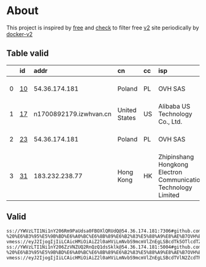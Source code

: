 
# About

This project is inspired by [free](https://github.com/freefq/free) and [check](https://github.com/yeahwu/check) to filter free [v2](https://github.com/v2fly/v2ray-core) site periodically by [docker-v2](https://hub.docker.com/r/v2ray/official)

    

## Table valid
|    | id                   | addr                   | cn            | cc   | isp                                                            | ip             | chatgpt          |
|---:|:---------------------|:-----------------------|:--------------|:-----|:---------------------------------------------------------------|:---------------|:-----------------|
|  0 | [10](config/10.json) | 54.36.174.181          | Poland        | PL   | OVH SAS                                                        | 54.36.174.181  | Yes (Region: FR) |
|  1 | [17](config/17.json) | n1700892179.izwhvan.cn | United States | US   | Alibaba US Technology Co., Ltd.                                | 47.76.175.79   | Yes (Region: US) |
|  2 | [23](config/23.json) | 54.36.174.181          | Poland        | PL   | OVH SAS                                                        | 54.36.174.181  | Yes (Region: FR) |
|  3 | [31](config/31.json) | 183.232.238.77         | Hong Kong     | HK   | Zhipinshang Hongkong Electron Communication Technology Limited | 104.251.224.35 | Yes (Region: US) |

## Valid
```
ss://YWVzLTI1Ni1nY206Rm9PaUdsa0FBOXlQRUdQ@54.36.174.181:7306#github.com/freefq%20-%20%E6%B3%95%E5%9B%BD%E6%A0%BC%E6%8B%89%E6%B2%83%E5%88%A9%E8%AE%B7OVH%E6%95%B0%E6%8D%AE%E4%B8%AD%E5%BF%83%2010
vmess://eyJ2IjogIjIiLCAicHMiOiAiZ2l0aHViLmNvbS9mcmVlZnEgLSBcdTk5OTlcdTZlMmZcdTk2M2ZcdTkxY2NcdTRlOTEgMTciLCAiYWRkIjogIm4xNzAwODkyMTc5Lml6d2h2YW4uY24iLCAicG9ydCI6ICI0NDMiLCAiaWQiOiAiODBjMTViMjgtNmU0Zi00YjMyLWEzMzAtMWNjMTlmMjg3MzYxIiwgImFpZCI6ICIwIiwgInNjeSI6ICJhdXRvIiwgIm5ldCI6ICJ3cyIsICJ0eXBlIjogIm5vbmUiLCAiaG9zdCI6ICJuMTcwMDg5MjE3OS5pendodmFuLmNuIiwgInBhdGgiOiAiLyIsICJ0bHMiOiAidGxzIiwgInNuaSI6ICIiLCAiYWxwbiI6ICIifQ==
ss://YWVzLTI1Ni1nY206ZzVNZUQ2RnQzQ1dsSklk@54.36.174.181:5004#github.com/freefq%20-%20%E6%B3%95%E5%9B%BD%E6%A0%BC%E6%8B%89%E6%B2%83%E5%88%A9%E8%AE%B7OVH%E6%95%B0%E6%8D%AE%E4%B8%AD%E5%BF%83%2023
vmess://eyJ2IjogIjIiLCAicHMiOiAiZ2l0aHViLmNvbS9mcmVlZnEgLSBcdTVlN2ZcdTRlMWNcdTc3MDFcdTRlMWNcdTgzOWVcdTVlMDJcdTc5ZmJcdTUyYTggMzEiLCAiYWRkIjogIjE4My4yMzIuMjM4Ljc3IiwgInBvcnQiOiAiMzUwNCIsICJpZCI6ICJhYjUzNzE5NS1iNzRjLTNkZjUtYTNhMS1kNTA0MzQ1ZTgwYmIiLCAiYWlkIjogIjAiLCAic2N5IjogImF1dG8iLCAibmV0IjogInRjcCIsICJ0eXBlIjogIm5vbmUiLCAiaG9zdCI6ICIiLCAicGF0aCI6ICIiLCAidGxzIjogIiIsICJzbmkiOiAiIiwgImFscG4iOiAiIn0=
```

